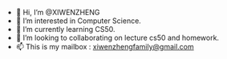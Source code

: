 - 👋 Hi, I’m @XIWENZHENG
- 👀 I’m interested in Computer Science.
- 🌱 I’m currently learning CS50.
- 💞️ I’m looking to collaborating on lecture cs50 and homework.
- 📫 This is my mailbox : xiwenzhengfamily@gmail.com

<!---
XIWENZHENG/XIWENZHENG is a ✨ special ✨ repository because its `README.md` (this file) appears on your GitHub profile.
You can click the Preview link to take a look at your changes.
--->
